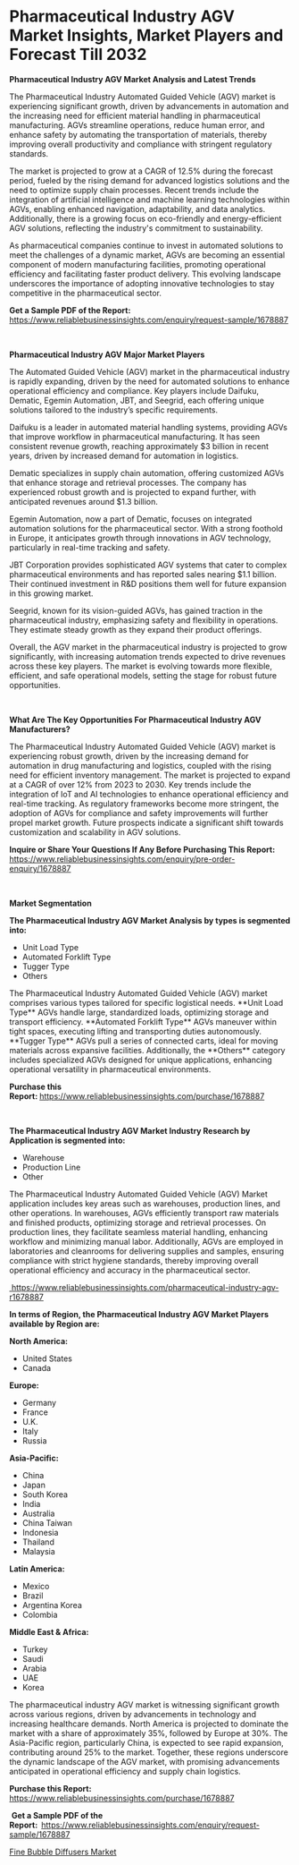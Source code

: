 <p><h1>Pharmaceutical Industry AGV Market Insights, Market Players and Forecast Till 2032</h1></p><p><strong>Pharmaceutical Industry AGV Market Analysis and Latest Trends</strong></p>
<p><p>The Pharmaceutical Industry Automated Guided Vehicle (AGV) market is experiencing significant growth, driven by advancements in automation and the increasing need for efficient material handling in pharmaceutical manufacturing. AGVs streamline operations, reduce human error, and enhance safety by automating the transportation of materials, thereby improving overall productivity and compliance with stringent regulatory standards.</p><p>The market is projected to grow at a CAGR of 12.5% during the forecast period, fueled by the rising demand for advanced logistics solutions and the need to optimize supply chain processes. Recent trends include the integration of artificial intelligence and machine learning technologies within AGVs, enabling enhanced navigation, adaptability, and data analytics. Additionally, there is a growing focus on eco-friendly and energy-efficient AGV solutions, reflecting the industry's commitment to sustainability.</p><p>As pharmaceutical companies continue to invest in automated solutions to meet the challenges of a dynamic market, AGVs are becoming an essential component of modern manufacturing facilities, promoting operational efficiency and facilitating faster product delivery. This evolving landscape underscores the importance of adopting innovative technologies to stay competitive in the pharmaceutical sector.</p></p>
<p><strong>Get a Sample PDF of the Report:&nbsp;</strong> <a href="https://www.reliablebusinessinsights.com/enquiry/request-sample/1678887?utm_campaign=3350&utm_medium=2&utm_source=Github&utm_content=ia&utm_term=24032025&utm_id=pharmaceutical-industry-agv">https://www.reliablebusinessinsights.com/enquiry/request-sample/1678887</a></p>
<p>&nbsp;</p>
<p><strong>Pharmaceutical Industry AGV Major Market Players</strong></p>
<p><p>The Automated Guided Vehicle (AGV) market in the pharmaceutical industry is rapidly expanding, driven by the need for automated solutions to enhance operational efficiency and compliance. Key players include Daifuku, Dematic, Egemin Automation, JBT, and Seegrid, each offering unique solutions tailored to the industry’s specific requirements.</p><p>Daifuku is a leader in automated material handling systems, providing AGVs that improve workflow in pharmaceutical manufacturing. It has seen consistent revenue growth, reaching approximately $3 billion in recent years, driven by increased demand for automation in logistics.</p><p>Dematic specializes in supply chain automation, offering customized AGVs that enhance storage and retrieval processes. The company has experienced robust growth and is projected to expand further, with anticipated revenues around $1.3 billion.</p><p>Egemin Automation, now a part of Dematic, focuses on integrated automation solutions for the pharmaceutical sector. With a strong foothold in Europe, it anticipates growth through innovations in AGV technology, particularly in real-time tracking and safety.</p><p>JBT Corporation provides sophisticated AGV systems that cater to complex pharmaceutical environments and has reported sales nearing $1.1 billion. Their continued investment in R&D positions them well for future expansion in this growing market.</p><p>Seegrid, known for its vision-guided AGVs, has gained traction in the pharmaceutical industry, emphasizing safety and flexibility in operations. They estimate steady growth as they expand their product offerings.</p><p>Overall, the AGV market in the pharmaceutical industry is projected to grow significantly, with increasing automation trends expected to drive revenues across these key players. The market is evolving towards more flexible, efficient, and safe operational models, setting the stage for robust future opportunities.</p></p>
<p>&nbsp;</p>
<p><strong>What Are The Key Opportunities For Pharmaceutical Industry AGV Manufacturers?</strong></p>
<p><p>The Pharmaceutical Industry Automated Guided Vehicle (AGV) market is experiencing robust growth, driven by the increasing demand for automation in drug manufacturing and logistics, coupled with the rising need for efficient inventory management. The market is projected to expand at a CAGR of over 12% from 2023 to 2030. Key trends include the integration of IoT and AI technologies to enhance operational efficiency and real-time tracking. As regulatory frameworks become more stringent, the adoption of AGVs for compliance and safety improvements will further propel market growth. Future prospects indicate a significant shift towards customization and scalability in AGV solutions.</p></p>
<p><strong>Inquire or Share Your Questions If Any Before Purchasing This Report:</strong> <a href="https://www.reliablebusinessinsights.com/enquiry/pre-order-enquiry/1678887?utm_campaign=3350&utm_medium=2&utm_source=Github&utm_content=ia&utm_term=24032025&utm_id=pharmaceutical-industry-agv">https://www.reliablebusinessinsights.com/enquiry/pre-order-enquiry/1678887</a></p>
<p>&nbsp;</p>
<p><strong>Market Segmentation</strong></p>
<p><strong>The Pharmaceutical Industry AGV Market Analysis by types is segmented into:</strong></p>
<p><ul><li>Unit Load Type</li><li>Automated Forklift Type</li><li>Tugger Type</li><li>Others</li></ul></p>
<p><p>The Pharmaceutical Industry Automated Guided Vehicle (AGV) market comprises various types tailored for specific logistical needs. **Unit Load Type** AGVs handle large, standardized loads, optimizing storage and transport efficiency. **Automated Forklift Type** AGVs maneuver within tight spaces, executing lifting and transporting duties autonomously. **Tugger Type** AGVs pull a series of connected carts, ideal for moving materials across expansive facilities. Additionally, the **Others** category includes specialized AGVs designed for unique applications, enhancing operational versatility in pharmaceutical environments.</p></p>
<p><strong>Purchase this Report:&nbsp;</strong><a href="https://www.reliablebusinessinsights.com/purchase/1678887?utm_campaign=3350&utm_medium=2&utm_source=Github&utm_content=ia&utm_term=24032025&utm_id=pharmaceutical-industry-agv">https://www.reliablebusinessinsights.com/purchase/1678887</a></p>
<p>&nbsp;</p>
<p><strong>The Pharmaceutical Industry AGV Market Industry Research by Application is segmented into:</strong></p>
<p><ul><li>Warehouse</li><li>Production Line</li><li>Other</li></ul></p>
<p><p>The Pharmaceutical Industry Automated Guided Vehicle (AGV) Market application includes key areas such as warehouses, production lines, and other operations. In warehouses, AGVs efficiently transport raw materials and finished products, optimizing storage and retrieval processes. On production lines, they facilitate seamless material handling, enhancing workflow and minimizing manual labor. Additionally, AGVs are employed in laboratories and cleanrooms for delivering supplies and samples, ensuring compliance with strict hygiene standards, thereby improving overall operational efficiency and accuracy in the pharmaceutical sector.</p></p>
<p><a href="https://www.reliablebusinessinsights.com/pharmaceutical-industry-agv-r1678887?utm_campaign=3350&utm_medium=2&utm_source=Github&utm_content=ia&utm_term=24032025&utm_id=pharmaceutical-industry-agv">&nbsp;https://www.reliablebusinessinsights.com/pharmaceutical-industry-agv-r1678887</a></p>
<p><strong>In terms of Region, the Pharmaceutical Industry AGV Market Players available by Region are:</strong></p>
<p>
    <p> <strong> North America: </strong>
        <ul>
            <li>United States</li>
            <li>Canada</li>
        </ul>
        </p> 
    <p> <strong> Europe: </strong>
        <ul>
            <li>Germany</li>
            <li>France</li>
            <li>U.K.</li>
            <li>Italy</li>
            <li>Russia</li>
        </ul>
        </p> 
    <p> <strong> Asia-Pacific: </strong>
        <ul>
            <li>China</li>
            <li>Japan</li>
            <li>South Korea</li>
            <li>India</li>
            <li>Australia</li>
            <li>China Taiwan</li>
            <li>Indonesia</li>
            <li>Thailand</li>
            <li>Malaysia</li>
        </ul>
        </p> 
    <p> <strong> Latin America: </strong>
        <ul>
            <li>Mexico</li>
            <li>Brazil</li>
            <li>Argentina Korea</li>
            <li>Colombia</li>
        </ul>
        </p> 
    <p> <strong> Middle East & Africa: </strong>
        <ul>
            <li>Turkey</li>
            <li>Saudi</li>
            <li>Arabia</li>
            <li>UAE</li>
            <li>Korea</li>
        </ul>
    </p>
    </p>
<p><p>The pharmaceutical industry AGV market is witnessing significant growth across various regions, driven by advancements in technology and increasing healthcare demands. North America is projected to dominate the market with a share of approximately 35%, followed by Europe at 30%. The Asia-Pacific region, particularly China, is expected to see rapid expansion, contributing around 25% to the market. Together, these regions underscore the dynamic landscape of the AGV market, with promising advancements anticipated in operational efficiency and supply chain logistics.</p></p>
<p><strong>Purchase this Report: </strong><a href="https://www.reliablebusinessinsights.com/purchase/1678887?utm_campaign=3350&utm_medium=2&utm_source=Github&utm_content=ia&utm_term=24032025&utm_id=pharmaceutical-industry-agv">https://www.reliablebusinessinsights.com/purchase/1678887</a></p>
<p>&nbsp;<strong>Get a Sample PDF of the Report:&nbsp;&nbsp;</strong><a href="https://www.reliablebusinessinsights.com/enquiry/request-sample/1678887?utm_campaign=3350&utm_medium=2&utm_source=Github&utm_content=ia&utm_term=24032025&utm_id=pharmaceutical-industry-agv">https://www.reliablebusinessinsights.com/enquiry/request-sample/1678887</a></p>
<p><strong></strong></p>
<p><p><a href="https://github.com/sharphadan/Market-Research-Report-List-1/blob/main/fine-bubble-diffusers-market.md?utm_campaign=3350&utm_medium=2&utm_source=Github&utm_content=ia&utm_term=24032025&utm_id=pharmaceutical-industry-agv">Fine Bubble Diffusers Market</a></p></p>